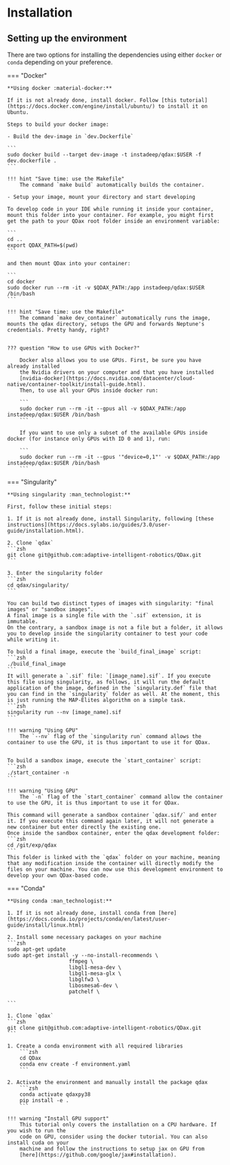 # Installation

## Setting up the environment
There are two options for installing the dependencies using either `docker` or `conda` depending on your preference.

=== "Docker"

    **Using docker :material-docker:**

    If it is not already done, install docker. Follow [this tutorial](https://docs.docker.com/engine/install/ubuntu/) to install it on Ubuntu.

    Steps to build your docker image:

    - Build the dev-image in `dev.Dockerfile`

    ```
    sudo docker build --target dev-image -t instadeep/qdax:$USER -f dev.dockerfile .
    ```

    !!! hint "Save time: use the Makefile"
        The command `make build` automatically builds the container.

    - Setup your image, mount your directory and start developing

    To develop code in your IDE while running it inside your container, mount this folder into your container. For example, you might first get the path to your QDax root folder inside an environment variable:

    ```
    cd ..
    export QDAX_PATH=$(pwd)
    ```

    and then mount QDax into your container:

    ```
    cd docker
    sudo docker run --rm -it -v $QDAX_PATH:/app instadeep/qdax:$USER /bin/bash
    ```

    !!! hint "Save time: use the Makefile"
        The command `make dev_container` automatically runs the image, mounts the qdax directory, setups the GPU and forwards Neptune's credentials. Pretty handy, right?


    ??? question "How to use GPUs with Docker?"

        Docker also allows you to use GPUs. First, be sure you have already installed
        the Nvidia drivers on your computer and that you have installed
        [nvidia-docker](https://docs.nvidia.com/datacenter/cloud-native/container-toolkit/install-guide.html).
        Then, to use all your GPUs inside docker run:

        ```
        sudo docker run --rm -it --gpus all -v $QDAX_PATH:/app instadeep/qdax:$USER /bin/bash
        ```

        If you want to use only a subset of the available GPUs inside docker (for instance only GPUs with ID 0 and 1), run:

        ```
        sudo docker run --rm -it --gpus '"device=0,1"' -v $QDAX_PATH:/app instadeep/qdax:$USER /bin/bash
        ```

=== "Singularity"

    **Using singularity :man_technologist:**

    First, follow these initial steps:

    1. If it is not already done, install Singularity, following [these instructions](https://docs.sylabs.io/guides/3.0/user-guide/installation.html).

    2. Clone `qdax`
    ```zsh
    git clone git@github.com:adaptive-intelligent-robotics/QDax.git
    ```

    3. Enter the singularity folder
    ```zsh
    cd qdax/singularity/
    ```

    You can build two distinct types of images with singularity: "final images" or "sandbox images".
    A final image is a single file with the `.sif` extension, it is immutable.
    On the contrary, a sandbox image is not a file but a folder, it allows you to develop inside the singularity container to test your code while writing it.

    To build a final image, execute the `build_final_image` script:
    ```zsh
    ./build_final_image
    ```
    It will generate a `.sif` file: `[image_name].sif`. If you execute this file using singularity, as follows, it will run the default application of the image, defined in the `singularity.def` file that you can find in the `singularity` folder as well. At the moment, this is just running the MAP-Elites algorithm on a simple task.
    ```zsh
    singularity run --nv [image_name].sif
    ```

    !!! warning "Using GPU"
        The `--nv` flag of the `singularity run` command allows the container to use the GPU, it is thus important to use it for QDax.


    To build a sandbox image, execute the `start_container` script:
    ```zsh
    ./start_container -n
    ```

    !!! warning "Using GPU"
        The `-n` flag of the `start_container` command allow the container to use the GPU, it is thus important to use it for QDax.

    This command will generate a sandbox container `qdax.sif/` and enter it. If you execute this command again later, it will not generate a new container but enter directly the existing one.
    Once inside the sandbox container, enter the qdax development folder:
    ```zsh
    cd /git/exp/qdax
    ```
    This folder is linked with the `qdax` folder on your machine, meaning that any modification inside the container will directly modify the files on your machine. You can now use this development environment to develop your own QDax-based code.


=== "Conda"

    **Using conda :man_technologist:**

    1. If it is not already done, install conda from [here](https://docs.conda.io/projects/conda/en/latest/user-guide/install/linux.html)

    2. Install some necessary packages on your machine
    ```zsh
    sudo apt-get update
    sudo apt-get install -y --no-install-recommends \
                        ffmpeg \
                        libgl1-mesa-dev \
                        libgl1-mesa-glx \
                        libglfw3 \
                        libosmesa6-dev \
                        patchelf \

    ```

    1. Clone `qdax`
    ```zsh
    git clone git@github.com:adaptive-intelligent-robotics/QDax.git
    ```

    1. Create a conda environment with all required libraries
        ```zsh
        cd QDax
        conda env create -f environment.yaml
        ```

    2. Activate the environment and manually install the package qdax
        ```zsh
        conda activate qdaxpy38
        pip install -e .
        ```

    !!! warning "Install GPU support"
        This tutorial only covers the installation on a CPU hardware. If you wish to run the
        code on GPU, consider using the docker tutorial. You can also install cuda on your
        machine and follow the instructions to setup jax on GPU from
        [here](https://github.com/google/jax#installation).
